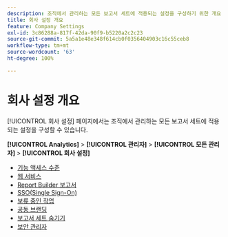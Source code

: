 ```yaml
---
description: 조직에서 관리하는 모든 보고서 세트에 적용되는 설정을 구성하기 위한 개요 페이지입니다.
title: 회사 설정 개요
feature: Company Settings
exl-id: 3c86288a-817f-42da-90f9-b5220a2c2c23
source-git-commit: 5a5a1e48e348f614cb0f0356404903c16c55ceb8
workflow-type: tm+mt
source-wordcount: '63'
ht-degree: 100%

---
```


# 회사 설정 개요

[!UICONTROL 회사 설정] 페이지에서는 조직에서 관리하는 모든 보고서 세트에 적용되는 설정을 구성할 수 있습니다.

**[!UICONTROL Analytics]** > **[!UICONTROL 관리자]** > **[!UICONTROL 모든 관리자]** > **[!UICONTROL 회사 설정]**

+ [기능 액세스 수준](feature-access-levels.md)
+ [웹 서비스](web-services-admin.md)
+ [Report Builder 보고서](report-builder-reports-admin.md)
+ [SSO(Single Sign-On)](single-signon-admin.md)
+ [보류 중인 작업](pending-actions-admin.md)
+ [공동 브랜딩](co-branding-admin.md)
+ [보고서 세트 숨기기](c-hide-report-suites.md)
+ [보안 관리자](security-manager.md)

